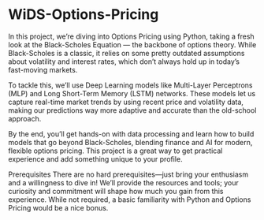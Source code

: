 # WiDS-Options-Pricing
In this project, we’re diving into Options Pricing using Python, taking a fresh look at the Black-Scholes Equation — the backbone of options theory. While Black-Scholes is a classic, it relies on some pretty outdated assumptions about volatility and interest rates, which don’t always hold up in today’s fast-moving markets.

To tackle this, we’ll use Deep Learning models like Multi-Layer Perceptrons (MLP) and Long Short-Term Memory (LSTM) networks. These models let us capture real-time market trends by using recent price and volatility data, making our predictions way more adaptive and accurate than the old-school approach.

By the end, you’ll get hands-on with data processing and learn how to build models that go beyond Black-Scholes, blending finance and AI for modern, flexible options pricing. This project is a great way to get practical experience and add something unique to your profile.

Prerequisites
There are no hard prerequisites—just bring your enthusiasm and a willingness to dive in! We’ll provide the resources and tools; your curiosity and commitment will shape how much you gain from this experience. While not required, a basic familiarity with Python and Options Pricing would be a nice bonus.
